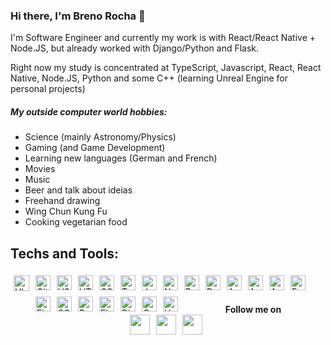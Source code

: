 ### Hi there, I'm Breno Rocha 👋 

<div align='left'>

I'm Software Engineer and currently my work is with React/React Native + Node.JS, but already worked with Django/Python and Flask.
<br>

Right now my study is concentrated at TypeScript, Javascript, React, React Native, Node.JS, Python and some C++ (learning Unreal Engine for personal projects)

</div>

##### My outside computer world hobbies:
- Science (mainly Astronomy/Physics)
- Gaming (and Game Development)
- Learning new languages (German and French)
- Movies
- Music
- Beer and talk about ideias
- Freehand drawing
- Wing Chun Kung Fu
- Cooking vegetarian food

## Techs and Tools: 
<img align="left" style="margin:5px 5px" style="margin:5px 5px" alt="Ubuntu" height="25" src="https://raw.githubusercontent.com/git-BR/git-BR/master/icons/ubuntu.svg" />
<img align="left" style="margin:5px 5px" alt="GitHub" height="24" src="https://raw.githubusercontent.com/git-BR/git-BR/master/icons/github-icon.svg" />
<img align="left" style="margin:5px 5px" alt="VSCode" height="24" src="https://raw.githubusercontent.com/git-BR/git-BR/master/icons/visual-studio-code.svg" />
<img align="left" style="margin:5px 5px" alt="HTML5" height="24" src="https://raw.githubusercontent.com/git-BR/git-BR/master/icons/html-5.svg" />
<img align="left" style="margin:5px 5px" alt="CSS3" height="24" src="https://raw.githubusercontent.com/git-BR/git-BR/master/icons/css-3.svg" />
<img align="left" style="margin:5px 5px" alt="TypeScript" height="24" src="https://raw.githubusercontent.com/git-BR/git-BR/master/icons/typescript-icon.svg" />
<img align="left" style="margin:5px 5px" alt="Javascript" height="24" src="https://raw.githubusercontent.com/git-BR/git-BR/master/icons/javascript.svg" />
<img align="left" style="margin:5px 5px" alt="NodeJS" height="24" src="https://raw.githubusercontent.com/git-BR/git-BR/master/icons/nodejs-icon.svg" />
<img align="left" style="margin:5px 5px" alt="React" height="24" src="https://raw.githubusercontent.com/git-BR/git-BR/master/icons/react.svg" />
<img align="left" style="margin:5px 5px" alt="Docker" height="24" src="https://raw.githubusercontent.com/git-BR/git-BR/master/icons/docker-icon.svg" />
<img align="left" style="margin:5px 5px" alt="AWS" height="24" src="https://raw.githubusercontent.com/git-BR/git-BR/master/icons/aws.svg" />
<img align="left" style="margin:5px 5px" alt="Android" height="24" src="https://raw.githubusercontent.com/git-BR/git-BR/master/icons/android-icon.svg" />
<img align="left" style="margin:5px 5px" alt="AppStore" height="24" src="https://raw.githubusercontent.com/git-BR/git-BR/master/icons/apple-app-store.svg" />
<img align="left" style="margin:5px 5px" alt="Expo" height="24" src="https://raw.githubusercontent.com/git-BR/git-BR/master/icons/expo.svg" />
<img align="left" style="margin:5px 5px" alt="Figma" height="24" src="https://raw.githubusercontent.com/git-BR/git-BR/master/icons/figma.svg" />
<img align="left" style="margin:5px 5px" alt="SQL" height="24" src="https://raw.githubusercontent.com/git-BR/git-BR/master/icons/sql-file-format-symbol.svg" />
<img align="left" style="margin:5px 5px" alt="Python" height="24" src="https://raw.githubusercontent.com/git-BR/git-BR/master/icons/python.svg" />
<img align="left" style="margin:5px 5px" alt="Flask" height="24" src="https://raw.githubusercontent.com/git-BR/git-BR/master/icons/flask.svg" />
<img align="left" style="margin:5px 5px" alt="Django" height="24" src="https://raw.githubusercontent.com/git-BR/git-BR/master/icons/django.svg" />
<img align="left" style="margin:5px 5px" alt="C++" height="24" src="https://raw.githubusercontent.com/git-BR/git-BR/master/icons/c-plusplus.svg" />
<img align="left" style="margin:5px 5px" alt="Unreal" height="24" src="https://raw.githubusercontent.com/git-BR/git-BR/master/icons/Unreal_Engine_4_logo_and_wordmark.svg" />

<br>
<br>

<div align=center>
<br>
<strong>
Follow me on <br> <a href="https://twitter.com/BrenoRocha_twt"><img height="32" src="https://raw.githubusercontent.com/git-BR/git-BR/master/icons/twitter.svg"></a>&nbsp;&nbsp; 
<a href="https://dev.to/brenorocha"><img height="32" src="https://raw.githubusercontent.com/git-BR/git-BR/master/icons/dev.svg"></a>&nbsp;&nbsp; 
<a href="https://br.linkedin.com/in/breno-rocha-dev"><img height="32" src="https://raw.githubusercontent.com/git-BR/git-BR/master/icons/LinkedIn-Icon-Square.svg"></a>&nbsp;&nbsp; 


</strong>
</div>